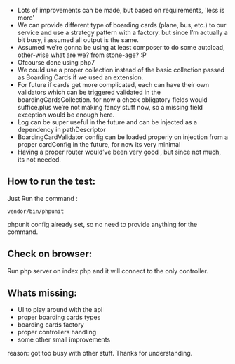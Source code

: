 * Lots of improvements can be made, but based on requirements, 'less is more'
* We can provide different type of boarding cards (plane, bus, etc.) to our service and use a strategy pattern with a factory. but since I’m actually a bit busy, i assumed all output is the same.
* Assumed we’re gonna be using at least composer to do some autoload, other-wise what are we? from stone-age? :P
* Ofcourse done using php7
* We could use a proper collection instead of the basic collection passed as Boarding Cards if we used an extension.
* For future if cards get more complicated, each can have their own validators which can be triggered validated in the boardingCardsCollection. for now a check obligatory fields would suffice.plus we’re not making fancy stuff now, so a missing field exception would be enough here.
* Log can be super useful in the future and can be injected as a dependency in pathDescriptor
* BoardingCardValidator config can be loaded properly on injection from a proper cardConfig in the future, for now its very minimal
* Having a proper router would’ve been very good , but since not much, its not needed.


## How to run the test:
Just Run the command :
```
vendor/bin/phpunit
```
phpunit config already set, so no need to provide anything for the command.


## Check on browser:
Run php server on index.php
and it will connect to the only controller.


## Whats missing:
* UI to play around with the api
* proper boarding cards types
* boarding cards factory
* proper controllers handling
* some other small improvements

reason: got too busy with other stuff. 
Thanks for understanding.
